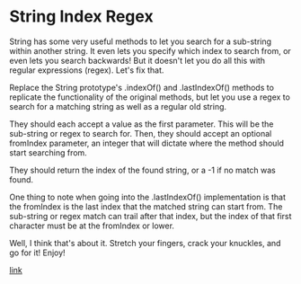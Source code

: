 # String Index Regex

String has some very useful methods to let you search for a sub-string within another string. It even lets you specify which index to search from, or even lets you search backwards! But it doesn't let you do all this with regular expressions (regex). Let's fix that.

Replace the String prototype's .indexOf() and .lastIndexOf() methods to replicate the functionality of the original methods, but let you use a regex to search for a matching string as well as a regular old string.

They should each accept a value as the first parameter. This will be the sub-string or regex to search for. Then, they should accept an optional fromIndex parameter, an integer that will dictate where the method should start searching from.

They should return the index of the found string, or a -1 if no match was found.

One thing to note when going into the .lastIndexOf() implementation is that the fromIndex is the last index that the matched string can start from. The sub-string or regex match can trail after that index, but the index of that first character must be at the fromIndex or lower.

Well, I think that's about it. Stretch your fingers, crack your knuckles, and go for it! Enjoy!



[link](https://www.codewars.com/kata/52fa7b5704bc8f7c85000d32/train/javascript)